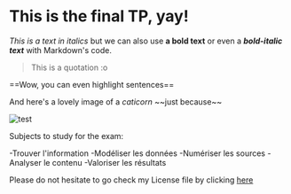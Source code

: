 # This is the final TP, yay!

*This is a text in italics* but we can also use **a bold text** or even a ***bold-italic text*** with Markdown's code.

>This is a quotation :o

==Wow, you can even highlight sentences==

And here's a lovely image of a *caticorn* \~\~just because\~\~

![test](https://imagesvc.timeincapp.com/v3/mm/image?url=https%3A%2F%2Fimages.hellogiggles.com%2Fuploads%2F2015%2F12%2F11083247%2Fcat.jpg&w=700&q=85)

Subjects to study for the exam:

-Trouver l'information
-Modéliser les données
-Numériser les sources
-Analyser le contenu
-Valoriser les résultats

Please do not hesitate to go check my License file by clicking [here](Marie286.github.io/LICENSE.md)
